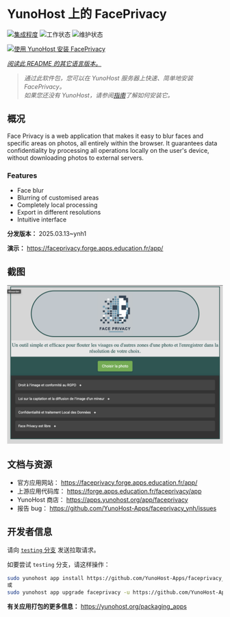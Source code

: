 <!--
注意：此 README 由 <https://github.com/YunoHost/apps/tree/master/tools/readme_generator> 自动生成
请勿手动编辑。
-->

# YunoHost 上的 FacePrivacy

[![集成程度](https://apps.yunohost.org/badge/integration/faceprivacy)](https://ci-apps.yunohost.org/ci/apps/faceprivacy/)
![工作状态](https://apps.yunohost.org/badge/state/faceprivacy)
![维护状态](https://apps.yunohost.org/badge/maintained/faceprivacy)

[![使用 YunoHost 安装 FacePrivacy](https://install-app.yunohost.org/install-with-yunohost.svg)](https://install-app.yunohost.org/?app=faceprivacy)

*[阅读此 README 的其它语言版本。](./ALL_README.md)*

> *通过此软件包，您可以在 YunoHost 服务器上快速、简单地安装 FacePrivacy。*  
> *如果您还没有 YunoHost，请参阅[指南](https://yunohost.org/install)了解如何安装它。*

## 概况

Face Privacy is a web application that makes it easy to blur faces and specific areas on photos, all entirely within the browser. It guarantees data confidentiality by processing all operations locally on the user's device, without downloading photos to external servers.

### Features

- Face blur
- Blurring of customised areas
- Completely local processing
- Export in different resolutions 
- Intuitive interface


**分发版本：** 2025.03.13~ynh1

**演示：** <https://faceprivacy.forge.apps.education.fr/app/>

## 截图

![FacePrivacy 的截图](./doc/screenshots/screenshot.png)

## 文档与资源

- 官方应用网站： <https://faceprivacy.forge.apps.education.fr/app/>
- 上游应用代码库： <https://forge.apps.education.fr/faceprivacy/app>
- YunoHost 商店： <https://apps.yunohost.org/app/faceprivacy>
- 报告 bug： <https://github.com/YunoHost-Apps/faceprivacy_ynh/issues>

## 开发者信息

请向 [`testing` 分支](https://github.com/YunoHost-Apps/faceprivacy_ynh/tree/testing) 发送拉取请求。

如要尝试 `testing` 分支，请这样操作：

```bash
sudo yunohost app install https://github.com/YunoHost-Apps/faceprivacy_ynh/tree/testing --debug
或
sudo yunohost app upgrade faceprivacy -u https://github.com/YunoHost-Apps/faceprivacy_ynh/tree/testing --debug
```

**有关应用打包的更多信息：** <https://yunohost.org/packaging_apps>

